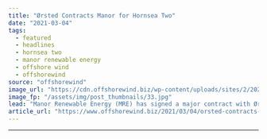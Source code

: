 ```yaml
---
title: "Ørsted Contracts Manor for Hornsea Two"
date: "2021-03-04"
tags: 
  - featured
  - headlines
  - hornsea two
  - manor renewable energy
  - offshore wind
  - offshorewind
source: "offshorewind"
image_url: "https://cdn.offshorewind.biz/wp-content/uploads/sites/2/2021/03/04143003/Manor-to-Power-Hornsea-Two.jpg"
image_fp: "/assets/img/post_thumbnails/33.jpg"
lead: "Manor Renewable Energy (MRE) has signed a major contract with Ørsted to supply power"
article_url: "https://www.offshorewind.biz/2021/03/04/orsted-contracts-manor-for-hornsea-two/"
---
```


---
